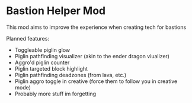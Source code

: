 # Bastion Helper Mod

This mod aims to improve the experience when creating tech for bastions

Planned features:

- Toggleable piglin glow
- Piglin pathfinding visualizer (akin to the ender dragon viualizer)
- Aggro'd piglin counter
- Piglin targeted block highlight
- Piglin pathfinding deadzones (from lava, etc.)
- Piglin aggro toggle in creative (force them to follow you in creative mode)
- Probably more stuff im forgetting


